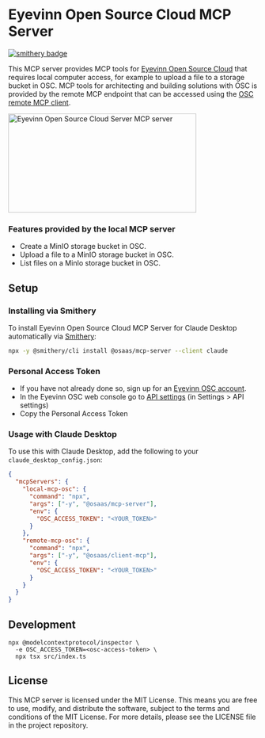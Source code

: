# Eyevinn Open Source Cloud MCP Server

[![smithery badge](https://smithery.ai/badge/@osaas/mcp-server)](https://smithery.ai/server/@osaas/mcp-server)

This MCP server provides MCP tools for [Eyevinn Open Source Cloud](www.osaas.io) that requires local computer access, for example to upload a file to a storage bucket in OSC. MCP tools for architecting and building solutions with OSC is provided by the remote MCP endpoint that can be accessed using the [OSC remote MCP client](https://www.npmjs.com/package/@osaas/client-mcp).

<a href="https://glama.ai/mcp/servers/ku9s6ow21e"><img width="380" height="200" src="https://glama.ai/mcp/servers/ku9s6ow21e/badge" alt="Eyevinn Open Source Cloud Server MCP server" /></a>

### Features provided by the local MCP server

- Create a MinIO storage bucket in OSC.
- Upload a file to a MinIO storage bucket in OSC.
- List files on a MinIo storage bucket in OSC.

## Setup

### Installing via Smithery

To install Eyevinn Open Source Cloud MCP Server for Claude Desktop automatically via [Smithery](https://smithery.ai/server/@osaas/mcp-server):

```bash
npx -y @smithery/cli install @osaas/mcp-server --client claude
```

### Personal Access Token

- If you have not already done so, sign up for an [Eyevinn OSC account](https://app.osaas.io).
- In the Eyevinn OSC web console go to [API settings](https://app.osaas.io/dashboard/settings/api) (in Settings > API settings)
- Copy the Personal Access Token

### Usage with Claude Desktop

To use this with Claude Desktop, add the following to your `claude_desktop_config.json`:

```json
{
  "mcpServers": {
    "local-mcp-osc": {
      "command": "npx",
      "args": ["-y", "@osaas/mcp-server"],
      "env": {
        "OSC_ACCESS_TOKEN": "<YOUR_TOKEN>"
      }
    },
    "remote-mcp-osc": {
      "command": "npx",
      "args": ["-y", "@osaas/client-mcp"],
      "env": {
        "OSC_ACCESS_TOKEN": "<YOUR_TOKEN>"
      }
    }
  }
}
```

## Development

```
npx @modelcontextprotocol/inspector \
  -e OSC_ACCESS_TOKEN=<osc-access-token> \
  npx tsx src/index.ts
```

## License

This MCP server is licensed under the MIT License. This means you are free to use, modify, and distribute the software, subject to the terms and conditions of the MIT License. For more details, please see the LICENSE file in the project repository.
